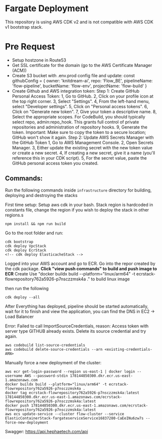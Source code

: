 # Fargate Deployment

This repository is using AWS CDK v2 and is not compatible with AWS CDK v1 bootstrap stack.

# Pre Request
* Setup hostzone in Route53
* Get SSL certificate for the domain (go to the AWS Certificate Manager (ACM))
* Create S3 bucket with .env.prod config file and update:
  const githubConfig = {
  owner: 'knitdream-ai',
  repo: 'Flow_BE',
  pipelineName: 'flow-pipeline',
  bucketName: 'flow-env',
  projectName: 'flow-build'
  }
* Create Github and AWS integration token:
  Step 1: Create GitHub Personal Access Token:
  1, Go to GitHub.
  2, Click on your profile icon at the top right corner.
  3, Select "Settings".
  4, From the left-hand menu, select "Developer settings".
  5, Click on "Personal access tokens".
  6, Click on "Generate new token".
  7, Give your token a descriptive name.
  8, Select the appropriate scopes. For CodeBuild, you should typically select repo, admin:repo_hook. This grants full control of private repositories and administration of repository hooks.
  9, Generate the token.
  Important: Make sure to copy the token to a secure location; GitHub won't show it again.
  Step 2: Update AWS Secrets Manager with the GitHub Token
  1, Go to AWS Management Console.
  2, Open Secrets Manager.
  3, Either update the existing secret with the new token value or create a new secret.
  4, If creating a new secret, give it a name (you'll reference this in your CDK script).
  5, For the secret value, paste the GitHub personal access token you created.

## Commands:

Run the following commands inside `infrastructure` directory for building, deploying and destroying the stacks

First time setup:
Setup aws cdk in your bash.
Stack region is hardcoded in constants file, change the region if you wish to deploy the stack in other regions.s
```
npm install && npm run build
```
Go to the root folder and run:
```
cdk bootstrap
cdk deploy VpcStack
cdk deploy EcrStack
<!-- cdk deploy ElasticacheStack -->
```
Logged into your AWS account and go to ECR.
Go into the repor created by the cdk package.
**Click "view push commands" to build and push image to ECR**
Create
Use "docker buildx build --platform="linux/arm64" -t ecrstack-flowrepository762a5926-p7nsczzmsk4a ." to build linux image

then run the following
```
cdk deploy --all
```


After Everything has deployed, pipeline should be started automatically, wait for it to finish and view the application, you can find the DNS in EC2 -> Load Balancer



Error: Failed to call ImportSourceCredentials, reason: Access token with server type GITHUB already exists. Delete its source credential and try again.
```
aws codebuild list-source-credentials
aws codebuild delete-source-credentials --arn <existing-credentials-ARN>
```


Manually force a new deployment of the cluster:
```
aws ecr get-login-password --region us-east-1 | docker login --username AWS --password-stdin 178144850300.dkr.ecr.us-east-1.amazonaws.com
docker buildx build --platform="linux/arm64" -t ecrstack-flowrepository762a5926-p7nsczzmsk4a .
docker tag ecrstack-flowrepository762a5926-p7nsczzmsk4a:latest 178144850300.dkr.ecr.us-east-1.amazonaws.com/ecrstack-flowrepository762a5926-p7nsczzmsk4a:latest
docker push 178144850300.dkr.ecr.us-east-1.amazonaws.com/ecrstack-flowrepository762a5926-p7nsczzmsk4a:latest
aws ecs update-service --cluster flow-cluster --service ElasticContainerStack-fargateserviceService16837280-CaEeINu6zw7s --force-new-deployment
```

Swagger:
https://api.hephaetech.com/api